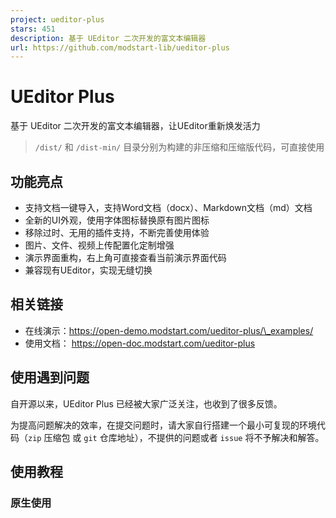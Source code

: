 ```yaml
---
project: ueditor-plus
stars: 451
description: 基于 UEditor 二次开发的富文本编辑器
url: https://github.com/modstart-lib/ueditor-plus
---
```


UEditor Plus
============

基于 UEditor 二次开发的富文本编辑器，让UEditor重新焕发活力

> `/dist/` 和 `/dist-min/` 目录分别为构建的非压缩和压缩版代码，可直接使用

功能亮点
----

-   支持文档一键导入，支持Word文档（docx）、Markdown文档（md）文档
-   全新的UI外观，使用字体图标替换原有图片图标
-   移除过时、无用的插件支持，不断完善使用体验
-   图片、文件、视频上传配置化定制增强
-   演示界面重构，右上角可直接查看当前演示界面代码
-   兼容现有UEditor，实现无缝切换

相关链接
----

-   在线演示：https://open-demo.modstart.com/ueditor-plus/\_examples/
-   使用文档： https://open-doc.modstart.com/ueditor-plus

使用遇到问题
------

自开源以来，UEditor Plus 已经被大家广泛关注，也收到了很多反馈。

为提高问题解决的效率，在提交问题时，请大家自行搭建一个最小可复现的环境代码（`zip` 压缩包 或 `git` 仓库地址），不提供的问题或者 `issue` 将不予解决和解答。

使用教程
----

### 原生使用

<script id\="editor" type\="text/plain" style\="height:300px;"\></script\>
<script type\="text/javascript" src\="/path/to/UEditorPlus/ueditor.config.js"\></script\>
<script type\="text/javascript" src\="/path/to/UEditorPlus/ueditor.all.js"\></script\>
<script\>
    var ue \= UE.getEditor('editor', {
        // ... 更多配置
    });
</script\>

### vue2 使用

① 安装插件支持

npm i --save vue-ueditor-wrap@2.x
# 或
yarn add --save vue-ueditor-wrap@2.x

② 解压 UEditorPlus 到静态资源目录

复制 `dist-min` 到项目 `public/static/UEditorPlus/` 目录

③ 引入组件并使用

<template\>
    <div\>
        <vue-ueditor-wrap v-model\="content"
                          editor-id\="editor"
                          :config\="editorConfig"
                          :editorDependencies\="\['ueditor.config.js','ueditor.all.js'\]"
                          style\="height:500px;"/>
    </div\>
</template\>
<script\>
    import VueUeditorWrap from 'vue-ueditor-wrap'

    export default {
        components: {
            VueUeditorWrap
        },
        data() {
            return {
                content: '<p>Hello UEditorPlus</p>',
                editorConfig: {
                    // 后端服务地址，后端处理参考
                    // https://open-doc.modstart.com/ueditor-plus/backend.html
                    serverUrl: '/api/path/to/server',
                    UEDITOR\_HOME\_URL: '/static/UEditorPlus/',
                    UEDITOR\_CORS\_URL: '/static/UEditorPlus/',
                }
            }
        }
    }
</script\>

### vue3 使用

① 安装插件支持

npm i --save vue-ueditor-wrap@3.x
# 或
yarn add --save vue-ueditor-wrap@3.x

② 解压 UEditorPlus 到静态资源目录

复制 `dist-min` 到项目 `public/static/UEditorPlus/` 目录

③ 引入组件并使用

**main.js**

import {createApp} from 'vue'
import App from './App.vue'
import VueUeditorWrap from 'vue-ueditor-wrap';

createApp(App).use(VueUeditorWrap).mount('#app')

**App.vue**

<template\>
    <div\>
        <vue-ueditor-wrap v-model\="content"
                          editor-id\="editor"
                          :config\="editorConfig"
                          :editorDependencies\="\['ueditor.config.js','ueditor.all.js'\]"
                          style\="height:500px;"/>
    </div\>
</template\>

<script setup\>
    import {ref} from 'vue';

    const content \= ref('<p>Hello UEditorPlus</p>');
    const editorConfig \= {
        // 后端服务地址，后端处理参考
        // https://open-doc.modstart.com/ueditor-plus/backend.html
        serverUrl: '/api/path/to/server',
        UEDITOR\_HOME\_URL: '/static/UEditorPlus/',
        UEDITOR\_CORS\_URL: '/static/UEditorPlus/',
    }
</script\>

### react 使用

① 安装插件支持

npm i --save react-ueditor-wrap
# 或
yarn add --save react-ueditor-wrap

② 解压 UEditorPlus 到静态资源目录

复制 `dist-min` 到项目 `public/static/UEditorPlus/` 目录

③ 引入组件并使用

import RcUeditor from 'react-ueditor-wrap';

function App() {
    const hanldeChage \= (value) \=> {
        console.log('RcUeditor', value);
    }
    return (
        <div className\="App"\>
            <div style\={{margin: '0 auto', maxWidth: '800px'}}\>
                <RcUeditor
                    value\={'<p>Hello UEditorPlus</p>'}
                    ueditorUrl\={'/static/UEditorPlus/ueditor.all.js'}
                    ueditorConfigUrl\={'/static/UEditorPlus/ueditor.config.js'}
                    editorConfig\={{
                        // 后端服务地址，后端处理参考
                        // https://open-doc.modstart.com/ueditor-plus/backend.html
                        initialFrameWidth: '100%',
                        serverUrl: '/api/path/to/server',
                        UEDITOR\_HOME\_URL: '/static/UEditorPlus/',
                        UEDITOR\_CORS\_URL: '/static/UEditorPlus/',
                    }}
                    onChange\={hanldeChage}/>
            </div\>
        </div\>
    );
}

export default App;

关于Bug反馈与维护
----------

-   众所周知 UEditor 使用的人数多，目前已经累积了N个Bug，开源不易需要大家共同维护
-   对于在实际使用中遇到的问题，如果急需解决推荐使用 悬赏Issue，这样让更多有能力的开发者有共同维护的动力

✉️ 使用交流
-------

> 添加好友请备注 UEditorPlus

微信交流群

QQ交流群

二次开发
----

### 第一步，clone代码到本地

git clone https://gitee.com/modstart-lib/ueditor-plus.git

### 第二步，开始功能开发

使用浏览器打开 `_examples/index.html` 页面相关内容，完成功能开发

### 第三步，打包

npm install
grunt default

UEditor相关链接
-----------

-   UEditor 官网：http://ueditor.baidu.com
-   UEditor API 文档：http://ueditor.baidu.com/doc
-   UEditor 文档：http://fex.baidu.com/ueditor/
-   UEditor API 文档：http://ueditor.baidu.com/doc

更新日志
----

-   https://open-doc.modstart.com/ueditor-plus/change-log.html

好项目推荐
-----

-   开源数字人系统 AigcPanel
-   智能桌面助理 FocusAny
-   安卓连接助手 LinkAndroid
-   快速开发框架 ModStart
-   企业内容建站系统 ModStartCMS
-   现代化个人博客系统 ModStartBlog

开源协议
----

-   Apache 2.0
